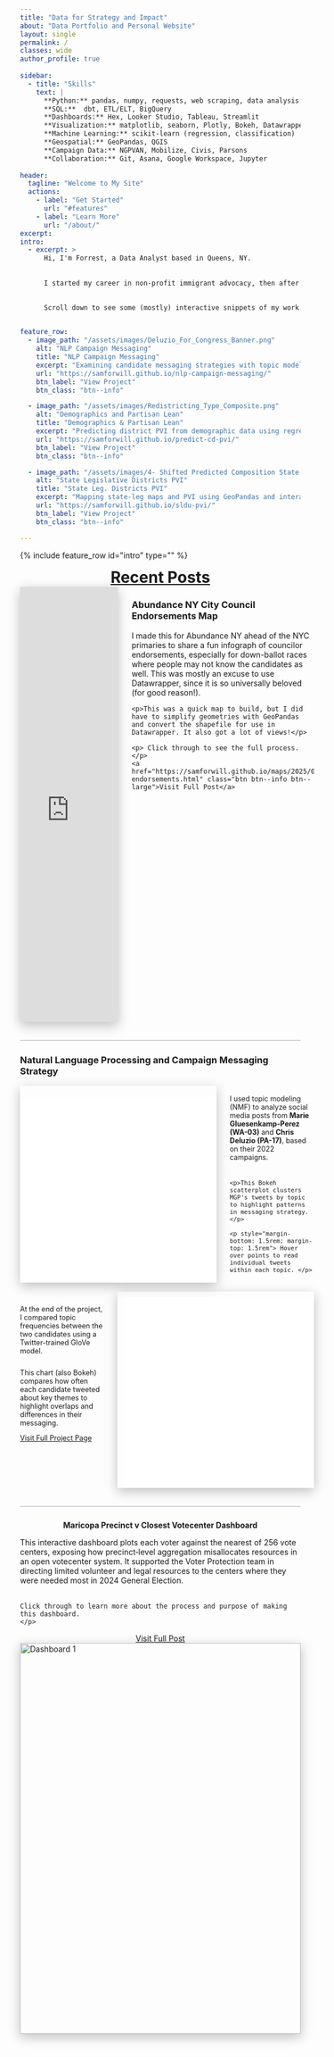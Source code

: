 ```yaml
---
title: "Data for Strategy and Impact"
about: "Data Portfolio and Personal Website"     
layout: single
permalink: /
classes: wide
author_profile: true
       
sidebar:
  - title: "Skills"
    text: |
      **Python:** pandas, numpy, requests, web scraping, data analysis  
      **SQL:**  dbt, ETL/ELT, BigQuery  
      **Dashboards:** Hex, Looker Studio, Tableau, Streamlit  
      **Visualization:** matplotlib, seaborn, Plotly, Bokeh, Datawrapper  
      **Machine Learning:** scikit-learn (regression, classification)  
      **Geospatial:** GeoPandas, QGIS  
      **Campaign Data:** NGPVAN, Mobilize, Civis, Parsons  
      **Collaboration:** Git, Asana, Google Workspace, Jupyter
 
header:
  tagline: "Welcome to My Site"
  actions:
    - label: "Get Started"
      url: "#features"
    - label: "Learn More"
      url: "/about/"
excerpt:  
intro:
  - excerpt: >
      Hi, I'm Forrest, a Data Analyst based in Queens, NY.  
  
  
      I started my career in non-profit immigrant advocacy, then after several years with the Census Bureau, my path led me to Arizona where I was Deputy Data Director for the AZ Democrats/Harris for President campaign. I put this site together to show off some of my projects, tools, and skills I've learned along the way.  (And I'll probably post some personal tidbits, like my half year in Uruguay and Cuba following the 2024 cycle.)   
  

      Scroll down to see some (mostly) interactive snippets of my work. And click through any project to explore the data, code, and process behind it.
  

feature_row:
  - image_path: "/assets/images/Deluzio_For_Congress_Banner.png"
    alt: "NLP Campaign Messaging"
    title: "NLP Campaign Messaging"
    excerpt: "Examining candidate messaging strategies with topic modeling and clustering."
    url: "https://samforwill.github.io/nlp-campaign-messaging/"
    btn_label: "View Project"
    btn_class: "btn--info"

  - image_path: "/assets/images/Redistricting_Type_Composite.png"
    alt: "Demographics and Partisan Lean"
    title: "Demographics & Partisan Lean"
    excerpt: "Predicting district PVI from demographic data using regression models."
    url: "https://samforwill.github.io/predict-cd-pvi/"
    btn_label: "View Project"
    btn_class: "btn--info"

  - image_path: "/assets/images/4- Shifted Predicted Composition State Senates.png"
    alt: "State Legislative Districts PVI"
    title: "State Leg. Districts PVI"
    excerpt: "Mapping state‐leg maps and PVI using GeoPandas and interactive visuals."
    url: "https://samforwill.github.io/sldu-pvi/"
    btn_label: "View Project"
    btn_class: "btn--info"

---
```


<!--STYLE: Pulls the body left so that author_toc doesn't take up so much space-->
<!-- also resets the negative margin for mobile-->
<style>
.sidebar {
  width: 230px !important;
}
.page__content {
  margin-left: -50px !important;
  max-width: calc(100% - 20px) !important;
}
.page__title {
  margin-left: -50px !important;
}
@media (max-width: 768px) {
  .sidebar, .page__content {
    width: 100% !important;
    margin-left: 0 !important;
    max-width: 100% !important;
  }
  .page__title {
    margin-left: 0 !important;
  }
  div[style*="grid-template-columns"] {
    display: block !important;
  }
  div[style*="grid-template-columns"] > div {
    margin-bottom: 1rem;
  }
}
</style>

{% include feature_row id="intro" type="" %}
<h1 style="
  text-align: center;
  text-decoration: underline;
  margin: 0rem 1;
">
  Recent Posts
</h1>

<!-- 1) DATAWRAPPER MAP – Plot | Text -->
<div style="display: grid; grid-template-columns: 35% 65%; gap: 1.5rem; margin-bottom: 2rem;">
  <!-- Left: Datawrapper -->
  <div style="position:relative; max-width:100%; overflow: hidden; box-shadow: 0 6px 20px rgba(0,0,0,0.25); max-height: 780px;">
    <iframe
      title="Abundance NY City Council Endorsements Map"
      aria-label="Map"
      id="datawrapper-chart-0xyMH"
      src="https://datawrapper.dwcdn.net/0xyMH/7/"
      scrolling="no"
      frameborder="0"
      style="width: 100%; max-width: 100%; border: none;"
      height="780"
      data-external="1">
    </iframe>
    <script type="text/javascript">
      !function(){"use strict";window.addEventListener("message",(function(e){
        if(void 0!==e.data["datawrapper-height"]){
          var iframes=document.querySelectorAll("iframe");
          for(var key in e.data["datawrapper-height"]){
            for(var i=0;i<iframes.length;i++){
              if(iframes[i].contentWindow===e.source){
                iframes[i].style.height=e.data["datawrapper-height"][key]+"px";
              }
            }
          }
        }
      }))}();
    </script>
  </div>
  <!-- Right: caption -->
  <div>
    <h3>Abundance NY City Council Endorsements Map</h3>
    <p>I made this for Abundance NY ahead of the NYC primaries to share a fun infograph of councilor endorsements, especially for down-ballot races where people may not know the candidates as well. This was mostly an excuse to use Datawrapper, since it is so universally beloved (for good reason!). </p> 
    
    <p>This was a quick map to build, but I did have to simplify geometries with GeoPandas and convert the shapefile for use in Datawrapper. It also got a lot of views!</p>

    <p> Click through to see the full process. </p>
    <a href="https://samforwill.github.io/maps/2025/06/27/abundance-endorsements.html" class="btn btn--info btn--large">Visit Full Post</a>
  </div>
</div>

<!-- Dividing Line-->
<hr style="margin: 1.5rem 0; border: 0; height: 2px; background: #d1d5da;">

<!-- 2): MGP TOPIC SCATTER PLOT -->
<h3>Natural Language Processing and Campaign Messaging Strategy</h3>

<div style="display:grid; grid-template-columns:70% 30%; gap:1.5rem; align-items:start;margin-bottom: 1rem;">
  <!-- Left: iframe -->  
  <a href="https://samforwill.github.io/nlp-campaign-messaging" style="display: block; text-decoration: none;">
    <div style="position:relative;padding-bottom:100%;height:0;overflow:hidden;box-shadow: 0 6px 20px rgba(0,0,0,0.25);">
      <iframe
        src="/assets/plots/interactive/mgp_topic_scatter1.html"
        style="position:absolute;top:6%;left:0;width:100%;height:100%;border:0;"
        allowfullscreen>
      </iframe>
    </div>
  </a>
  <!-- Right: text --> 
  <div style="font-size: 0.9em;">
    <p style="margin-bottom: 2rem; margin-top: 1rem"> I used topic modeling (NMF) to analyze social media posts from <b>Marie Gluesenkamp-Perez (WA-03)</b> and <b>Chris Deluzio (PA-17)</b>, based on their 2022 campaigns.</p>
    
    <p>This Bokeh scatterplot clusters MGP's tweets by topic to highlight patterns in messaging strategy.</p>

    <p style="margin-bottom: 1.5rem; margin-top: 1.5rem"> Hover over points to read individual tweets within each topic. </p>

  </div>
</div>

<!-- 3): text on left, CANDIDATE COMPARISON BARPLOT on right -->
<div style="display: grid; grid-template-columns: 30% 70%; gap: 1.5rem; margin-bottom: 2rem;">
  <!-- Left: text -->
  <div style="font-size: 0.9em;">
    <p style="margin-bottom: 1.5rem; margin-top: 1.5rem">At the end of the project, I compared topic frequencies between the two candidates using a Twitter-trained GloVe model.</p> 
    <p>This chart (also Bokeh) compares how often each candidate tweeted about key themes to highlight overlaps and differences in their messaging.</p>
    <a href="https://samforwill.github.io/nlp-campaign-messaging/" class="btn btn--info btn--large">Visit Full Project Page</a>
  </div>
  <!-- Right: iframe -->
  <div style="position:relative; padding-bottom:100%; height:0; overflow:hidden;box-shadow: 0 6px 20px rgba(0,0,0,0.25);">
    <iframe
      src="/assets/plots/interactive/candidate_topic_barplot1.html"
      style="position:absolute; top:3%; left:3%; width:100%; height:100%; border:0;"
      allowfullscreen>
    </iframe>
  </div>
</div>

<!-- Dividing Line-->
<hr style="margin: 1.5rem 0; border: 0; height: 2px; background: #d1d5da;">



<!-- 3) Full-width TABLEAU DASHBOARD-->
<div style="margin-bottom:2rem;">
    <p style="margin-top: 1rem; text-align:center;">
    <strong>Maricopa Precinct v Closest Votecenter Dashboard</strong><br>
    </p>
    <p style="text-align:left;">
    This interactive dashboard plots each voter against the nearest of 256 vote centers, exposing how precinct‐level aggregation misallocates resources in an open votecenter system. It supported the Voter Protection team in directing limited volunteer and legal resources to the centers where they were needed most in 2024 General Election.<br><br>

    Click through to learn more about the process and purpose of making this dashboard.
    </p>
  <div style="text-align: center;">
  <a href="https://samforwill.github.io/dashboards/2025/06/30/votecenter-voronoi.html" class="btn btn--info btn--large">Visit Full Post</a>
  </div>
  
  <div class='tableauPlaceholder' id='viz1750525153359' style='position: relative; width: 100%; height: 700px; overflow: hidden; box-shadow: 0 6px 20px rgba(0,0,0,0.25);'>
    <noscript>
      <a href='#'>
        <img alt='Dashboard 1' src='https://public.tableau.com/static/images/Ma/MaricopaCountyPrecinctv_VoteCenterAggregation/Dashboard1_rss.png' style='border: none; width:100%;' />
      </a>
    </noscript>
    <object class='tableauViz' style='display:none; width:100%; height:700px; overflow: hidden;'>
      <param name='host_url' value='https%3A%2F%2Fpublic.tableau.com%2F' />
      <param name='embed_code_version' value='3' />
      <param name='site_root' value='' />
      <param name='name' value='MaricopaCountyPrecinctv_VoteCenterAggregation/Dashboard1' />
      <param name='tabs' value='no' />
      <param name='toolbar' value='yes' />
      <param name='static_image' value='https://public.tableau.com/static/images/Ma/MaricopaCountyPrecinctv_VoteCenterAggregation/Dashboard1/1.png' />
      <param name='animate_transition' value='yes' />
      <param name='display_static_image' value='yes' />
      <param name='display_spinner' value='yes' />
      <param name='display_overlay' value='yes' />
      <param name='display_count' value='yes' />
      <param name='language' value='en-US' />
      <param name='showVizHome' value='no' />
      <param name='scrollbars' value='no' />
    </object>
  </div>
  <script>
    var divElement = document.getElementById('viz1750525153359');
    var vizElement = divElement.getElementsByTagName('object')[0];
    
    vizElement.style.width = '100%';
    vizElement.style.height = '850px';
    
    var scriptElement = document.createElement('script');
    scriptElement.src = 'https://public.tableau.com/javascripts/api/viz_v1.js';
    vizElement.parentNode.insertBefore(scriptElement, vizElement);
  </script>
</div>




